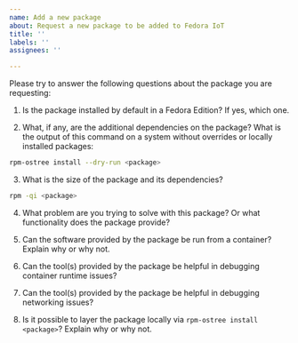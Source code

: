 ```yaml
---
name: Add a new package
about: Request a new package to be added to Fedora IoT
title: ''
labels: ''
assignees: ''

---
```


Please try to answer the following questions about the package you are requesting:

1. Is the package installed by default in a Fedora Edition? If yes, which one.

2. What, if any, are the additional dependencies on the package? What is the output of this command on a system without overrides or locally installed packages:

```bash
rpm-ostree install --dry-run <package>
```

3. What is the size of the package and its dependencies?

```bash
rpm -qi <package>
```

4. What problem are you trying to solve with this package? Or what functionality does the package provide?

5. Can the software provided by the package be run from a container? Explain why or why not.

6. Can the tool(s) provided by the package be helpful in debugging container runtime issues?

7. Can the tool(s) provided by the package be helpful in debugging networking issues?

8. Is it possible to layer the package locally via `rpm-ostree install <package>`? Explain why or why not.
